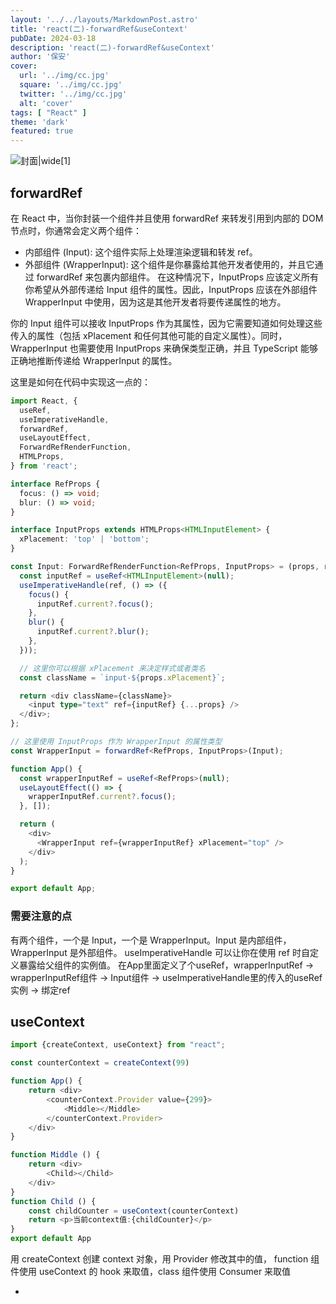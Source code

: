 ```yaml
---
layout: '../../layouts/MarkdownPost.astro'
title: 'react(二)-forwardRef&useContext'
pubDate: 2024-03-18
description: 'react(二)-forwardRef&useContext'
author: '保安'
cover:
  url: '../img/cc.jpg'
  square: '../img/cc.jpg'
  twitter: '../img/cc.jpg'
  alt: 'cover'
tags: [ "React" ]
theme: 'dark'
featured: true
---
```


![封面|wide](/img/cc.jpg)[1]

## forwardRef

在 React 中，当你封装一个组件并且使用 forwardRef 来转发引用到内部的 DOM 节点时，你通常会定义两个组件：

- 内部组件 (Input): 这个组件实际上处理渲染逻辑和转发 ref。
- 外部组件 (WrapperInput): 这个组件是你暴露给其他开发者使用的，并且它通过 forwardRef 来包裹内部组件。
在这种情况下，InputProps 应该定义所有你希望从外部传递给 Input 组件的属性。因此，InputProps 应该在外部组件 WrapperInput 中使用，因为这是其他开发者将要传递属性的地方。

你的 Input 组件可以接收 InputProps 作为其属性，因为它需要知道如何处理这些传入的属性（包括 xPlacement 和任何其他可能的自定义属性）。同时，WrapperInput 也需要使用 InputProps 来确保类型正确，并且 TypeScript 能够正确地推断传递给 WrapperInput 的属性。

这里是如何在代码中实现这一点的：
```typescript jsx
import React, {
  useRef,
  useImperativeHandle,
  forwardRef,
  useLayoutEffect,
  ForwardRefRenderFunction,
  HTMLProps,
} from 'react';

interface RefProps {
  focus: () => void;
  blur: () => void;
}

interface InputProps extends HTMLProps<HTMLInputElement> {
  xPlacement: 'top' | 'bottom';
}

const Input: ForwardRefRenderFunction<RefProps, InputProps> = (props, ref) => {
  const inputRef = useRef<HTMLInputElement>(null);
  useImperativeHandle(ref, () => ({
    focus() {
      inputRef.current?.focus();
    },
    blur() {
      inputRef.current?.blur();
    },
  }));

  // 这里你可以根据 xPlacement 来决定样式或者类名
  const className = `input-${props.xPlacement}`;

  return <div className={className}>
    <input type="text" ref={inputRef} {...props} />
  </div>;
};

// 这里使用 InputProps 作为 WrapperInput 的属性类型
const WrapperInput = forwardRef<RefProps, InputProps>(Input);

function App() {
  const wrapperInputRef = useRef<RefProps>(null);
  useLayoutEffect(() => {
    wrapperInputRef.current?.focus();
  }, []);

  return (
    <div>
      <WrapperInput ref={wrapperInputRef} xPlacement="top" />
    </div>
  );
}

export default App;
```

### 需要注意的点

有两个组件，一个是 Input，一个是 WrapperInput。Input 是内部组件，WrapperInput 是外部组件。
useImperativeHandle 可以让你在使用 ref 时自定义暴露给父组件的实例值。
在App里面定义了个useRef，wrapperInputRef -> wrapperInputRef组件 -> Input组件 -> useImperativeHandle里的传入的useRef实例 -> 绑定ref

## useContext

```typescript jsx
import {createContext, useContext} from "react";

const counterContext = createContext(99)

function App() {
    return <div>
        <counterContext.Provider value={299}>
            <Middle></Middle>
        </counterContext.Provider>
    </div>
}

function Middle () {
    return <div>
        <Child></Child>
    </div>
}
function Child () {
    const childCounter = useContext(counterContext)
    return <p>当前context值:{childCounter}</p>
}
export default App

```

用 createContext 创建 context 对象，用 Provider 修改其中的值，
function 组件使用 useContext 的 hook 来取值，class 组件使用 Consumer 来取值

-